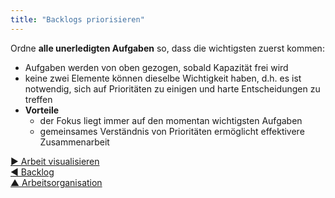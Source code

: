 ```yaml
---
title: "Backlogs priorisieren"
---
```



Ordne **alle unerledigten Aufgaben** so, dass die wichtigsten zuerst kommen:

- Aufgaben werden von oben gezogen, sobald Kapazität frei wird
- keine zwei Elemente können dieselbe Wichtigkeit haben, d.h. es ist notwendig, sich auf Prioritäten zu einigen und harte Entscheidungen zu treffen
- **Vorteile** 
    - der Fokus liegt immer auf den momentan wichtigsten Aufgaben
    - gemeinsames Verständnis von Prioritäten ermöglicht effektivere Zusammenarbeit

[&#9654; Arbeit visualisieren](visualize-work.html)<br/>[&#9664; Backlog](backlog.html)<br/>[&#9650; Arbeitsorganisation](organizing-work.html)

